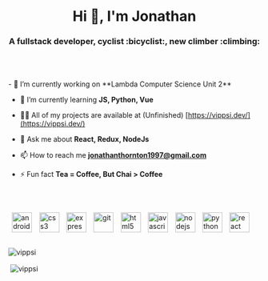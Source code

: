 <h1 align="center">Hi 👋, I'm Jonathan</h1>
<h3 align="center">A fullstack developer, 
cyclist :bicyclist:, 
new climber :climbing:</h3>

<br>
<br>
<br>
- 🔭 I’m currently working on **Lambda Computer Science Unit 2**

- 🌱 I’m currently learning **JS, Python, Vue**

- 👨‍💻 All of my projects are available at (Unfinished) [https://vippsi.dev/](https://vippsi.dev/)

- 💬 Ask me about **React, Redux, NodeJs**

- 📫 How to reach me **jonathanthornton1997@gmail.com**

- ⚡ Fun fact **Tea = Coffee, But Chai > Coffee**

<br>
<br>


<p align="left">
<div style="display: flex; justify-content: space-around;">
<img src="https://devicons.github.io/devicon/devicon.git/icons/android/android-original-wordmark.svg" alt="android" width="40" height="40"/> 
<img src="https://devicons.github.io/devicon/devicon.git/icons/css3/css3-original-wordmark.svg" alt="css3" width="40" height="40"/> 
<img src="https://devicons.github.io/devicon/devicon.git/icons/express/express-original-wordmark.svg" alt="express" width="40" height="40"/> 
<img src="https://www.vectorlogo.zone/logos/git-scm/git-scm-icon.svg" alt="git" width="40" height="40"/> 
<img src="https://devicons.github.io/devicon/devicon.git/icons/html5/html5-original-wordmark.svg" alt="html5" width="40" height="40"/> 
<img src="https://devicons.github.io/devicon/devicon.git/icons/javascript/javascript-original.svg" alt="javascript" width="40" height="40"/> 
<img src="https://devicons.github.io/devicon/devicon.git/icons/nodejs/nodejs-original-wordmark.svg" alt="nodejs" width="40" height="40"/> 
<img src="https://devicons.github.io/devicon/devicon.git/icons/python/python-original.svg" alt="python" width="40" height="40"/> 
<img src="https://devicons.github.io/devicon/devicon.git/icons/react/react-original-wordmark.svg" alt="react" width="40" height="40"/></p>
</div>
<br>

<p>
<img align="center"  src="https://github-readme-stats.vercel.app/api/top-langs/?username=vippsi&layout=compact&hide=html" alt="vippsi" /></p>
<p>&nbsp;<img align="center" src="https://github-readme-stats.vercel.app/api?username=vippsi&show_icons=true" alt="vippsi" /></p>
